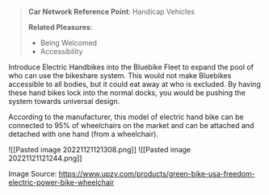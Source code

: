 > **Car Network Reference Point**: 
> Handicap Vehicles
> 
> **Related Pleasures**: 
> * Being Welcomed
> * Accessibility

Introduce Electric Handbikes into the Bluebike Fleet to expand the pool of who can use the bikeshare system. This would not make Bluebikes accessible to all bodies, but it could eat away at who is excluded. By having these hand bikes lock into the normal docks, you would be pushing the system towards universal design. 

According to the manufacturer, this model of electric hand bike can be connected to 95% of wheelchairs on the market and can be attached and detached with one hand (from a wheelchair). 

![[Pasted image 20221121121308.png]]
![[Pasted image 20221121121244.png]]

Image Source: https://www.upzy.com/products/green-bike-usa-freedom-electric-power-bike-wheelchair